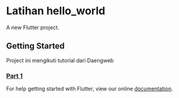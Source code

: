 # Latihan hello_world

A new Flutter project.

## Getting Started

Project ini mengikuti tutorial dari Daengweb

### [Part 1](https://daengweb.id/belajar-flutter-basic-1-mengenal-install-flutter)

For help getting started with Flutter, view our online
[documentation](https://flutter.io/).

